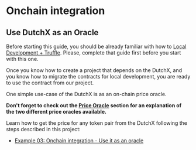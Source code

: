 # Onchain integration
## Use DutchX as an Oracle
Before starting this guide, you should be already familiar with how to
[Local Development + Truffle](./dev-truffle.html). Please, complete 
that guide first before you start with this one.

Once you know how to create a project that depends on the DutchX, and you know
how to migrate the contracts for local development, you are ready to use the 
contract from our project.

One simple use-case of the DutchX is as an on-chain price oracle.  

**Don't forget to check out the [Price Oracle](https://dutchx.readthedocs.io/en/latest/price-oracle.html) section for an explanation of the two different price oracles available.**

Learn how to get the price for any token pair from the DutchX following the 
steps described in this project:
* [Example 03: Onchain integration - Use it as an oracle](https://github.com/gnosis/dx-examples-dev/tree/master/03_onchain-integration-oracle)
